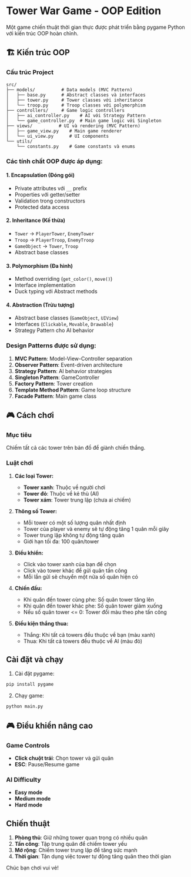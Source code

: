 # Tower War Game - OOP Edition

Một game chiến thuật thời gian thực được phát triển bằng pygame Python với kiến trúc OOP hoàn chỉnh.

## 🏗️ Kiến trúc OOP

### Cấu trúc Project
```
src/
├── models/          # Data models (MVC Pattern)
│   ├── base.py      # Abstract classes và interfaces
│   ├── tower.py     # Tower classes với inheritance
│   └── troop.py     # Troop classes với polymorphism
├── controllers/     # Game logic controllers
│   ├── ai_controller.py    # AI với Strategy Pattern
│   └── game_controller.py  # Main game logic với Singleton
├── views/          # UI và rendering (MVC Pattern)
│   ├── game_view.py    # Main game renderer
│   └── ui_view.py      # UI components
└── utils/
    └── constants.py    # Game constants và enums
```

### Các tính chất OOP được áp dụng:

#### 1. **Encapsulation (Đóng gói)**
- Private attributes với `__` prefix
- Properties với getter/setter
- Validation trong constructors
- Protected data access

#### 2. **Inheritance (Kế thừa)**
- `Tower` → `PlayerTower`, `EnemyTower`
- `Troop` → `PlayerTroop`, `EnemyTroop`
- `GameObject` → `Tower`, `Troop`
- Abstract base classes

#### 3. **Polymorphism (Đa hình)**
- Method overriding (`get_color()`, `move()`)
- Interface implementation
- Duck typing với Abstract methods

#### 4. **Abstraction (Trừu tượng)**
- Abstract base classes (`GameObject`, `UIView`)
- Interfaces (`Clickable`, `Movable`, `Drawable`)
- Strategy Pattern cho AI behavior

### Design Patterns được sử dụng:

1. **MVC Pattern**: Model-View-Controller separation
2. **Observer Pattern**: Event-driven architecture
3. **Strategy Pattern**: AI behavior strategies
4. **Singleton Pattern**: GameController
5. **Factory Pattern**: Tower creation
6. **Template Method Pattern**: Game loop structure
7. **Facade Pattern**: Main game class

## 🎮 Cách chơi

### Mục tiêu
Chiếm tất cả các tower trên bản đồ để giành chiến thắng.

### Luật chơi

1. **Các loại Tower:**
   - **Tower xanh**: Thuộc về người chơi
   - **Tower đỏ**: Thuộc về kẻ thù (AI)
   - **Tower xám**: Tower trung lập (chưa ai chiếm)

2. **Thông số Tower:**
   - Mỗi tower có một số lượng quân nhất định
   - Tower của player và enemy sẽ tự động tăng 1 quân mỗi giây
   - Tower trung lập không tự động tăng quân
   - Giới hạn tối đa: 100 quân/tower

3. **Điều khiển:**
   - Click vào tower xanh của bạn để chọn
   - Click vào tower khác để gửi quân tấn công
   - Mỗi lần gửi sẽ chuyển một nửa số quân hiện có

4. **Chiến đấu:**
   - Khi quân đến tower cùng phe: Số quân tower tăng lên
   - Khi quân đến tower khác phe: Số quân tower giảm xuống
   - Nếu số quân tower <= 0: Tower đổi màu theo phe tấn công

5. **Điều kiện thắng thua:**
   - Thắng: Khi tất cả towers đều thuộc về bạn (màu xanh)
   - Thua: Khi tất cả towers đều thuộc về AI (màu đỏ)

## Cài đặt và chạy

1. Cài đặt pygame:
```bash
pip install pygame
```

2. Chạy game:
```bash
python main.py
```

## 🎮 Điều khiển nâng cao

### Game Controls
- **Click chuột trái**: Chọn tower và gửi quân
- **ESC**: Pause/Resume game

### AI Difficulty
- **Easy mode**
- **Medium mode**
- **Hard mode**

## Chiến thuật

1. **Phòng thủ**: Giữ những tower quan trọng có nhiều quân
2. **Tấn công**: Tập trung quân để chiếm tower yếu
3. **Mở rộng**: Chiếm tower trung lập để tăng sức mạnh
4. **Thời gian**: Tận dụng việc tower tự động tăng quân theo thời gian

Chúc bạn chơi vui vẻ!
